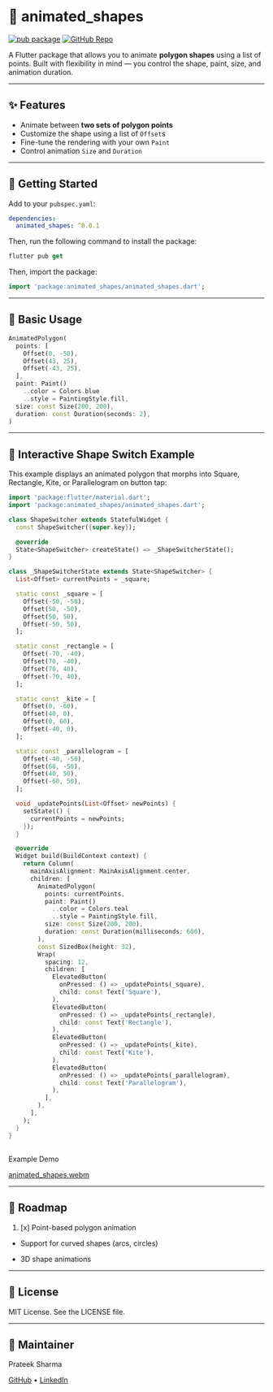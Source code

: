 # 🔷 animated_shapes

[![pub package](https://img.shields.io/pub/v/animated_shapes.svg)](https://pub.dev/packages/animated_shapes)
[![GitHub Repo](https://img.shields.io/badge/source-GitHub-blue)](https://github.com/TechieBlossom/animated_shapes)

A Flutter package that allows you to animate **polygon shapes** using a list of points. Built with flexibility in mind — you control the shape, paint, size, and animation duration.

---

## ✨ Features

- Animate between **two sets of polygon points**
- Customize the shape using a list of `Offset`s
- Fine-tune the rendering with your own `Paint`
- Control animation `Size` and `Duration`

---

## 🚀 Getting Started

Add to your `pubspec.yaml`:

```yaml
dependencies:
  animated_shapes: ^0.0.1
```

Then, run the following command to install the package:

```dart
flutter pub get
```

Then, import the package:
```dart
import 'package:animated_shapes/animated_shapes.dart';
```
---
## 🧩 Basic Usage

```dart
AnimatedPolygon(
  points: [
    Offset(0, -50),
    Offset(43, 25),
    Offset(-43, 25),
  ],
  paint: Paint()
    ..color = Colors.blue
    ..style = PaintingStyle.fill,
  size: const Size(200, 200),
  duration: const Duration(seconds: 2),
)
```

---

## 🧪 Interactive Shape Switch Example

This example displays an animated polygon that morphs into Square, Rectangle, Kite, or Parallelogram on button tap:

```dart
import 'package:flutter/material.dart';
import 'package:animated_shapes/animated_shapes.dart';

class ShapeSwitcher extends StatefulWidget {
  const ShapeSwitcher({super.key});

  @override
  State<ShapeSwitcher> createState() => _ShapeSwitcherState();
}

class _ShapeSwitcherState extends State<ShapeSwitcher> {
  List<Offset> currentPoints = _square;

  static const _square = [
    Offset(-50, -50),
    Offset(50, -50),
    Offset(50, 50),
    Offset(-50, 50),
  ];

  static const _rectangle = [
    Offset(-70, -40),
    Offset(70, -40),
    Offset(70, 40),
    Offset(-70, 40),
  ];

  static const _kite = [
    Offset(0, -60),
    Offset(40, 0),
    Offset(0, 60),
    Offset(-40, 0),
  ];

  static const _parallelogram = [
    Offset(-40, -50),
    Offset(60, -50),
    Offset(40, 50),
    Offset(-60, 50),
  ];

  void _updatePoints(List<Offset> newPoints) {
    setState(() {
      currentPoints = newPoints;
    });
  }

  @override
  Widget build(BuildContext context) {
    return Column(
      mainAxisAlignment: MainAxisAlignment.center,
      children: [
        AnimatedPolygon(
          points: currentPoints,
          paint: Paint()
            ..color = Colors.teal
            ..style = PaintingStyle.fill,
          size: const Size(200, 200),
          duration: const Duration(milliseconds: 600),
        ),
        const SizedBox(height: 32),
        Wrap(
          spacing: 12,
          children: [
            ElevatedButton(
              onPressed: () => _updatePoints(_square),
              child: const Text('Square'),
            ),
            ElevatedButton(
              onPressed: () => _updatePoints(_rectangle),
              child: const Text('Rectangle'),
            ),
            ElevatedButton(
              onPressed: () => _updatePoints(_kite),
              child: const Text('Kite'),
            ),
            ElevatedButton(
              onPressed: () => _updatePoints(_parallelogram),
              child: const Text('Parallelogram'),
            ),
          ],
        ),
      ],
    );
  }
}
```

## 
Example Demo

[animated_shapes.webm](https://github.com/user-attachments/assets/671ef9a6-fb96-494c-b804-793b2a6ea575)

---

## 🔭 Roadmap

1. [x] Point-based polygon animation

- Support for curved shapes (arcs, circles)

- 3D shape animations

---
## 📜 License

MIT License. See the LICENSE file.

---

## 🙌 Maintainer
Prateek Sharma

[GitHub](https://github.com/TechieBlossom) • [LinkedIn](https://www.linkedin.com/in/prateeksharma1712)


